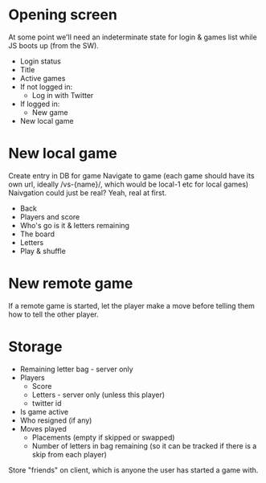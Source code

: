 # Opening screen

At some point we'll need an indeterminate state for login & games list while JS boots up (from the SW).

* Login status
* Title
* Active games
* If not logged in:
  * Log in with Twitter
* If logged in:
  * New game
* New local game

# New local game

Create entry in DB for game
Navigate to game (each game should have its own url, ideally /vs-{name}/, which would be local-1 etc for local games)
Naivgation could just be real? Yeah, real at first.

* Back
* Players and score
* Who's go is it & letters remaining
* The board
* Letters
* Play & shuffle

# New remote game

If a remote game is started, let the player make a move before telling them how to tell the other player.

# Storage

* Remaining letter bag - server only
* Players
  * Score
  * Letters - server only (unless this player)
  * twitter id
* Is game active
* Who resigned (if any)
* Moves played
  * Placements (empty if skipped or swapped)
  * Number of letters in bag remaining (so it can be tracked if there is a skip from each player)

Store "friends" on client, which is anyone the user has started a game with.
